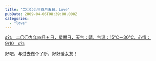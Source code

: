 ```yaml
---
title: "二〇〇九年四月五日，Love"
pubDate: 2009-04-06T08:39:00.000Z
categories: 
  - "love"
---
```


[ε?з　二〇〇九年四月五日，星期日，天气：晴，气温：15℃－30℃，心情：9/10　ε?з](https://www.liuweinan.com)

  

好吧，与过去做个了断，好好爱女友！
